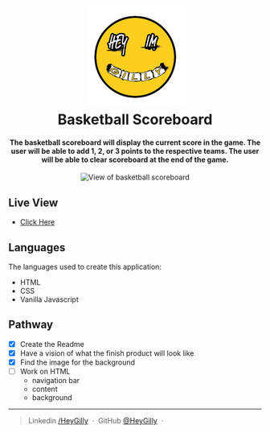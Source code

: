 <h1 align="center">
  <br>
  <a href="https://www.linkedin.com/in/heygilly">
    <img src="/img/heygilly.png" alt="HeyGilly" width="201">
    </a>
  <br>
  Basketball Scoreboard
  <br>
</h1>

<h4 align="center">
The basketball scoreboard will display the current score in the game.
The user will be able to add 1, 2, or 3 points to the respective teams.  
The user will be able to clear scoreboard at the end of the game.
</h4>


<div align="center">
<img src="" alt="View of basketball scoreboard">
</div>

## Live View
- <a href=""> Click Here</a>

## Languages

The languages used to create this application:
- HTML
- CSS
- Vanilla Javascript

## Pathway

* [X] Create the Readme
* [X] Have a vision of what the finish product will look like
* [X] Find the image for the background
* [ ] Work on HTML
    * navigation bar
    * content
    * background






---

> Linkedin [/HeyGilly](https://www.linkedin.com/in/heygilly) &nbsp;&middot;&nbsp;
> GitHub [@HeyGilly](https://github.com/HeyGilly) &nbsp;&middot;&nbsp;